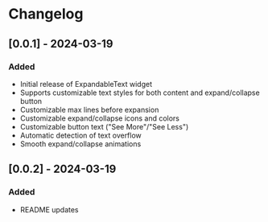 # Changelog

## [0.0.1] - 2024-03-19

### Added
- Initial release of ExpandableText widget
- Supports customizable text styles for both content and expand/collapse button
- Customizable max lines before expansion
- Customizable expand/collapse icons and colors
- Customizable button text ("See More"/"See Less")
- Automatic detection of text overflow
- Smooth expand/collapse animations

## [0.0.2] - 2024-03-19

### Added
- README updates
 
